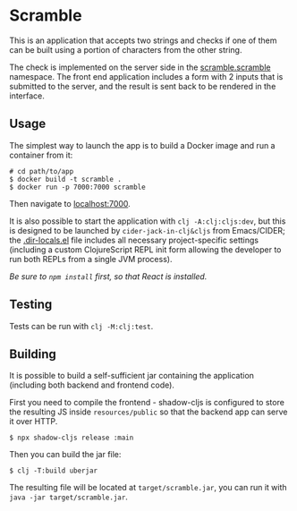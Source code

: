 # Scramble

This is an application that accepts two strings and checks if one of them can be built using a portion of characters from the other string.

The check is implemented on the server side in the [scramble.scramble](https://github.com/7even/scramble/blob/master/src/clj/scramble/scramble.clj) namespace. The front end application includes a form with 2 inputs that is submitted to the server, and the result is sent back to be rendered in the interface.

## Usage

The simplest way to launch the app is to build a Docker image and run a container from it:

``` shell
# cd path/to/app
$ docker build -t scramble .
$ docker run -p 7000:7000 scramble
```

Then navigate to [localhost:7000](http://localhost:7000/).

It is also possible to start the application with `clj -A:clj:cljs:dev`, but this is designed to be launched by `cider-jack-in-clj&cljs` from Emacs/CIDER; the [.dir-locals.el](https://github.com/7even/scramble/blob/master/.dir-locals.el) file includes all necessary project-specific settings (including a custom ClojureScript REPL init form allowing the developer to run both REPLs from a single JVM process).

*Be sure to `npm install` first, so that React is installed.*

## Testing

Tests can be run with `clj -M:clj:test`.

## Building

It is possible to build a self-sufficient jar containing the application (including both backend and frontend code).

First you need to compile the frontend - shadow-cljs is configured to store the resulting JS inside `resources/public` so that the backend app can serve it over HTTP.

``` shell
$ npx shadow-cljs release :main
```

Then you can build the jar file:

``` shell
$ clj -T:build uberjar
```

The resulting file will be located at `target/scramble.jar`, you can run it with `java -jar target/scramble.jar`.
